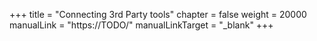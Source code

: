 +++
title = "Connecting 3rd Party tools"
chapter = false
weight = 20000
manualLink = "https://TODO/"
manualLinkTarget = "_blank"
+++